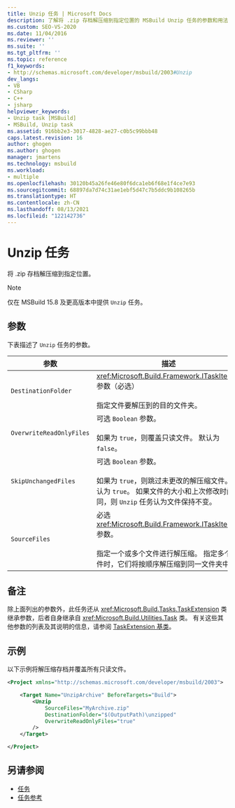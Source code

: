 ```yaml
---
title: Unzip 任务 | Microsoft Docs
description: 了解将 .zip 存档解压缩到指定位置的 MSBuild Unzip 任务的参数和用法。
ms.custom: SEO-VS-2020
ms.date: 11/04/2016
ms.reviewer: ''
ms.suite: ''
ms.tgt_pltfrm: ''
ms.topic: reference
f1_keywords:
- http://schemas.microsoft.com/developer/msbuild/2003#Unzip
dev_langs:
- VB
- CSharp
- C++
- jsharp
helpviewer_keywords:
- Unzip task [MSBuild]
- MSBuild, Unzip task
ms.assetid: 916bb2e3-3017-4828-ae27-c0b5c99bbb48
caps.latest.revision: 16
author: ghogen
ms.author: ghogen
manager: jmartens
ms.technology: msbuild
ms.workload:
- multiple
ms.openlocfilehash: 30120b45a26fe46e80f6dca1eb6f68e1f4ce7e93
ms.sourcegitcommit: 68897da7d74c31ae1ebf5d47c7b5ddc9b108265b
ms.translationtype: HT
ms.contentlocale: zh-CN
ms.lasthandoff: 08/13/2021
ms.locfileid: "122142736"
---
```

# <a name="unzip-task"></a>Unzip 任务

将 .zip 存档解压缩到指定位置。

>[!NOTE]
>仅在 MSBuild 15.8 及更高版本中提供 `Unzip` 任务。

## <a name="parameters"></a>参数

 下表描述了 `Unzip` 任务的参数。

|参数|描述|
|---------------|-----------------|
|`DestinationFolder`|<xref:Microsoft.Build.Framework.ITaskItem> 参数（必选）<br /><br /> 指定文件要解压到的目的文件夹。|
|`OverwriteReadOnlyFiles`|可选 `Boolean` 参数。<br /><br /> 如果为 `true`，则覆盖只读文件。 默认为 `false`。|
|`SkipUnchangedFiles`|可选 `Boolean` 参数。<br /><br /> 如果为 `true`，则跳过未更改的解压缩文件。 默认为 `true`。 如果文件的大小和上次修改时间相同，则 `Unzip` 任务认为文件保持不变。|
|`SourceFiles`|必选 <xref:Microsoft.Build.Framework.ITaskItem>`[]` 参数。<br /><br /> 指定一个或多个文件进行解压缩。 指定多个文件时，它们将按顺序解压缩到同一文件夹中。|

## <a name="remarks"></a>备注

 除上面列出的参数外，此任务还从 <xref:Microsoft.Build.Tasks.TaskExtension> 类继承参数，后者自身继承自 <xref:Microsoft.Build.Utilities.Task> 类。 有关这些其他参数的列表及其说明的信息，请参阅 [TaskExtension 基类](../msbuild/taskextension-base-class.md)。

## <a name="example"></a>示例

 以下示例将解压缩存档并覆盖所有只读文件。

```xml
<Project xmlns="http://schemas.microsoft.com/developer/msbuild/2003">

    <Target Name="UnzipArchive" BeforeTargets="Build">
        <Unzip
            SourceFiles="MyArchive.zip"
            DestinationFolder="$(OutputPath)\unzipped"
            OverwriteReadOnlyFiles="true"
        />
    </Target>

</Project>
```

## <a name="see-also"></a>另请参阅

- [任务](../msbuild/msbuild-tasks.md)
- [任务参考](../msbuild/msbuild-task-reference.md)
